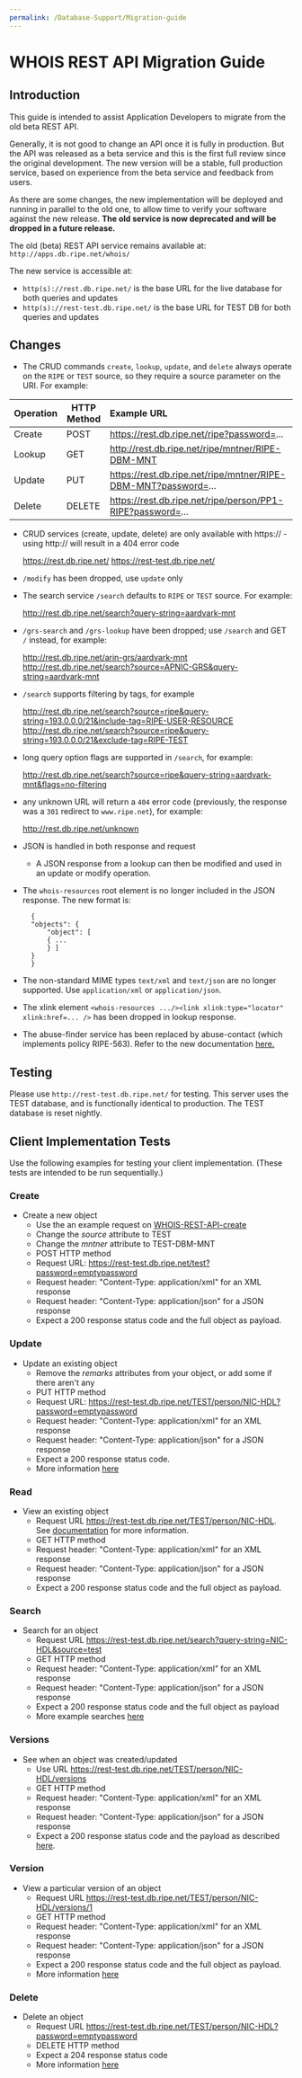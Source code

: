 ```yaml
---
permalink: /Database-Support/Migration-guide
---
```


# WHOIS REST API Migration Guide

## Introduction

This guide is intended to assist Application Developers to migrate from the old beta REST API.

Generally, it is not good to change an API once it is fully in production. But the API was released as a beta service and this is the first full review since the original development. The new version will be a stable, full production service, based on experience from the beta service and feedback from users.

As there are some changes, the new implementation will be deployed and running in parallel to the old one, to allow time to verify your software against the new release. **The old service is now deprecated and will be dropped in a future release.** 

The old (beta) REST API service remains available at: `http://apps.db.ripe.net/whois/`

The new service is accessible at:

* `http(s)://rest.db.ripe.net/` is the base URL for the live database for both queries and updates
* `http(s)://rest-test.db.ripe.net/` is the base URL for TEST DB for both queries and updates

## Changes

* The CRUD commands `create`, `lookup`, `update`, and `delete` always operate on the `RIPE` or `TEST` source, so they require a source parameter on the URI. For example:

| Operation | HTTP Method | Example URL                                                    |
|-----------|-------------|:---------------------------------------------------------------|
| Create    | POST        | https://rest.db.ripe.net/ripe?password=...                     |
| Lookup    | GET         | http://rest.db.ripe.net/ripe/mntner/RIPE-DBM-MNT               |
| Update    | PUT         | https://rest.db.ripe.net/ripe/mntner/RIPE-DBM-MNT?password=... |  
| Delete    | DELETE      | https://rest.db.ripe.net/ripe/person/PP1-RIPE?password=...     |

* CRUD services (create, update, delete) are only available with https:// - using http:// will result in a 404 error code


    https://rest.db.ripe.net/
    https://rest-test.db.ripe.net/


* `/modify` has been dropped, use `update` only

* The search service `/search` defaults to `RIPE` or `TEST` source. For example:


    http://rest.db.ripe.net/search?query-string=aardvark-mnt


* `/grs-search` and `/grs-lookup` have been dropped; use `/search` and GET `/` instead, for example:


    http://rest.db.ripe.net/arin-grs/aardvark-mnt
    http://rest.db.ripe.net/search?source=APNIC-GRS&query-string=aardvark-mnt


* `/search` supports filtering by tags, for example


    http://rest.db.ripe.net/search?source=ripe&query-string=193.0.0.0/21&include-tag=RIPE-USER-RESOURCE
    http://rest.db.ripe.net/search?source=ripe&query-string=193.0.0.0/21&exclude-tag=RIPE-TEST


* long query option flags are supported in `/search`, for example:


    http://rest.db.ripe.net/search?source=ripe&query-string=aardvark-mnt&flags=no-filtering


* any unknown URL will return a `404` error code (previously, the response was a `301` redirect to `www.ripe.net`), for example:


    http://rest.db.ripe.net/unknown


* JSON is handled in both response and request
    * A JSON response from a lookup can then be modified and used in an update or modify operation.

* The `whois-resources` root element is no longer included in the JSON response. The new format is:


        {
        "objects": {
            "object": [
            { ...
            } ]
        }
        }


* The non-standard MIME types `text/xml` and `text/json` are no longer supported. Use `application/xml` or `application/json`.

* The xlink element `<whois-resources .../><link xlink:type="locator" xlink:href=... />` has been dropped in lookup response. 

* The abuse-finder service has been replaced by abuse-contact (which implements policy RIPE-563). Refer to the new documentation [here.](../How-to-Query-the-RIPE-Database/RESTful-API-Queries/#rest-api-abuse-contact)

## Testing

Please use `http://rest-test.db.ripe.net/` for testing. This server uses the TEST database, and is functionally identical to production. The TEST database is reset nightly.

## Client Implementation Tests

Use the following examples for testing your client implementation. (These tests are intended to be run sequentially.)

### Create

* Create a new object  
    * Use the an example request on [WHOIS-REST-API-create](../Update-Methods/RESTful-API/#post) 
    * Change the _source_ attribute to TEST
    * Change the _mntner_ attribute to TEST-DBM-MNT
    * POST HTTP method
    * Request URL: https://rest-test.db.ripe.net/test?password=emptypassword
    * Request header: "Content-Type: application/xml" for an XML response
    * Request header: "Content-Type: application/json" for a JSON response
    * Expect a 200 response status code and the full object as payload.

### Update

* Update an existing object
    * Remove the _remarks_ attributes from your object, or add some if there aren't any
    * PUT HTTP method
    * Request URL: https://rest-test.db.ripe.net/TEST/person/NIC-HDL?password=emptypassword
    * Request header: "Content-Type: application/xml" for an XML response
    * Request header: "Content-Type: application/json" for a JSON response
    * Expect a 200 response status code.
    * More information [here](../Update-Methods/RESTful-API/#put)

### Read

* View an existing object
    * Request URL https://rest-test.db.ripe.net/TEST/person/NIC-HDL. See [documentation](../How-to-Query-the-RIPE-Database/RESTful-API-Queries/#rest-api-lookup) for more information.
    * GET HTTP method
    * Request header: "Content-Type: application/xml" for an XML response
    * Request header: "Content-Type: application/json" for a JSON response
    * Expect a 200 response status code and the full object as payload.

### Search

* Search for an object
    * Request URL https://rest-test.db.ripe.net/search?query-string=NIC-HDL&source=test
    * GET HTTP method
    * Request header: "Content-Type: application/xml" for an XML response
    * Request header: "Content-Type: application/json" for a JSON response
    * Expect a 200 response status code and the full object as payload
    * More example searches [here](../How-to-Query-the-RIPE-Database/RESTful-API-Queries/#rest-api-search)

### Versions
* See when an object was created/updated
    * Use URL https://rest-test.db.ripe.net/TEST/person/NIC-HDL/versions
    * GET HTTP method
    * Request header: "Content-Type: application/xml" for an XML response
    * Request header: "Content-Type: application/json" for a JSON response
    * Expect a 200 response status code and the payload as described [here](../How-to-Query-the-RIPE-Database/RESTful-API-Queries/#rest-api-versions).

### Version 
* View a particular version of an object
    * Request URL https://rest-test.db.ripe.net/TEST/person/NIC-HDL/versions/1
    * GET HTTP method
    * Request header: "Content-Type: application/xml" for an XML response
    * Request header: "Content-Type: application/json" for a JSON response
    * Expect a 200 response status code and the full object as payload.
    * More information [here](../How-to-Query-the-RIPE-Database/RESTful-API-Queries/#rest-api-version)  

### Delete

* Delete an object
    * Request URL https://rest-test.db.ripe.net/TEST/person/NIC-HDL?password=emptypassword
    * DELETE HTTP method
    * Expect a 204 response status code
    * More information [here](../Update-Methods/RESTful-API/#delete)

